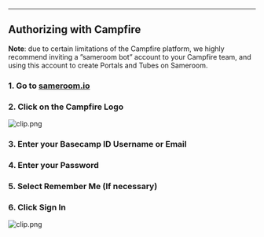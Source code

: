 ---

## Authorizing with Campfire

**Note**: due to certain limitations of the Campfire platform, we highly recommend inviting a ”sameroom bot” account to your Campfire team, and using this account to create Portals and Tubes on Sameroom.

### 1. Go to <a href="https://sameroom.io" target="_blank">sameroom.io</a>

### 2. Click on the Campfire Logo

![clip.png](https://in.kato.im/117da42abb895446fad4d513dee75c3b494289820a168c63cdc701c5782f696/clip.png)

### 3. Enter your Basecamp ID Username or Email

### 4. Enter your Password

### 5. Select Remember Me (If necessary)

### 6. Click Sign In

![clip.png](https://in.kato.im/89251c03321cb9fa55c3f7573993cb976c2fc75333ced553c633c623f510e3/clip.png)
